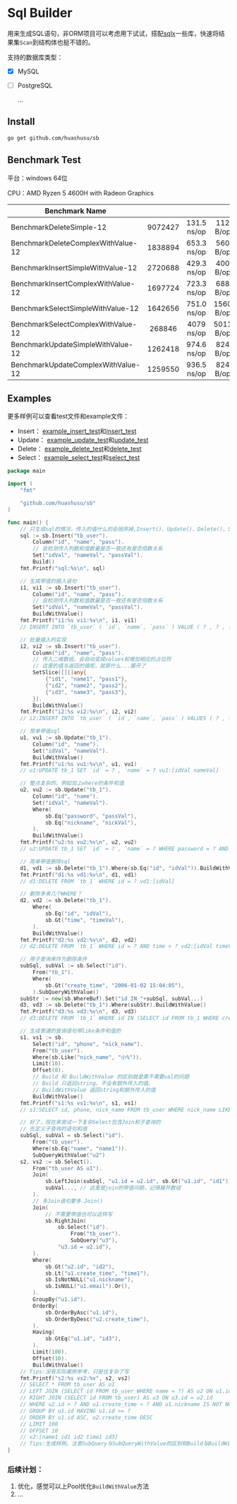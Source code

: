 # Sql Builder 

用来生成SQL语句，非ORM项目可以考虑用下试试，搭配[sqlx](https://github.com/jmoiron/sqlx#sqlx)一些库，快速将结果集`Scan`到结构体也挺不错的。

支持的数据库类型：

- [x] MySQL

- [ ] PostgreSQL

  ...

## Install

```bash
go get github.com/huashusu/sb
```

## Benchmark Test

平台：windows 64位

CPU：AMD Ryzen 5 4600H with Radeon Graphics

| Benchmark Name |  |      | ||
| -------------- | :--: | :--: |:--:|:--:|
|BenchmarkDeleteSimple-12|9072427|131.5 ns/op|112 B/op|3 allocs/op|
|BenchmarkDeleteComplexWithValue-12|1838894|653.3 ns/op |560 B/op|13 allocs/op|
|BenchmarkInsertSimpleWithValue-12|2720688 |429.3 ns/op|400 B/op|7 allocs/op|
|BenchmarkInsertComplexWithValue-12|1697724|723.3 ns/op| 688 B/op|9 allocs/op|
|BenchmarkSelectSimpleWithValue-12|1642656|751.0 ns/op|1560 B/op |9 allocs/op|
|BenchmarkSelectComplexWithValue-12|268846|4079 ns/op|5011 B/op|51allocs/op|
|BenchmarkUpdateSimpleWithValue-12|1262418|974.6 ns/op|824 B/op  |16 allocs/op|
|BenchmarkUpdateComplexWithValue-12 | 1259550| 936.5 ns/op| 824 B/op | 16 allocs/op|

## Examples

更多样例可以查看test文件和example文件：

- Insert： [example_insert_test](https://github.com/huashusu/sb/blob/master/example_insert_test.go)和[insert_test](https://github.com/huashusu/sb/blob/master/insert_test.go)
- Update： [example_update_test](https://github.com/huashusu/sb/blob/master/example_update_test.go)和[update_test](https://github.com/huashusu/sb/blob/master/update_test.go)
- Delete： [example_delete_test](https://github.com/huashusu/sb/blob/master/example_delete_test.go)和[delete_test](https://github.com/huashusu/sb/blob/master/delete_test.go)
- Select： [example_select_test](https://github.com/huashusu/sb/blob/master/example_select_test.go)和[select_test](https://github.com/huashusu/sb/blob/master/select_test.go)

```go
package main

import (
	"fmt"

	"github.com/huashusu/sb"
)

func main() {
	// 只生成sql的情况，传入的值什么的会抛弃掉,Insert()、Update()、Delete()、Select()都是一样的操作
	sql := sb.Insert("tb_user").
		Column("id", "name", "pass").
		// 会检测传入列数和值数量是否一致还有是否倍数关系
		Set("idVal", "nameVal", "passVal").
		Build()
	fmt.Printf("sql:%s\n", sql)

	// 生成带值的插入语句
	i1, vi1 := sb.Insert("tb_user").
		Column("id", "name", "pass").
		// 会检测传入列数和值数量是否一致还有是否倍数关系
		Set("idVal", "nameVal", "passVal").
		BuildWithValue()
	fmt.Printf("i1:%s vi1:%v\n", i1, vi1)
	// INSERT INTO `tb_user` ( `id`, `name`, `pass` ) VALUE ( ? , ? , ? ) vi1:[idVal nameVal passVal]

	// 批量插入的实现
	i2, vi2 := sb.Insert("tb_user").
		Column("id", "name", "pass").
		// 传入二维数组，会自动变成values和增加相应的占位符
		// 这里的值与返回的值呢，就那什么...展开了
		SetSlice([][]any{
			{"id1", "name1", "pass1"},
			{"id2", "name2", "pass2"},
			{"id3", "name3", "pass3"},
		}).
		BuildWithValue()
	fmt.Printf("i2:%s vi2:%v\n", i2, vi2)
	// i2:INSERT INTO `tb_user` ( `id`, `name`, `pass` ) VALUES ( ? , ? , ? ),( ? , ? , ? ),( ? , ? , ? ) vi2:[id1 name1 pass1 id2 name2 pass2 id3 name3 pass3]

	// 简单带值sql
	u1, vu1 := sb.Update("tb_1").
		Column("id", "name").
		Set("idVal", "nameVal").
		BuildWithValue()
	fmt.Printf("u1:%s vu1:%v\n", u1, vu1)
	// u1:UPDATE tb_1 SET `id` = ? , `name` = ? vu1:[idVal nameVal]

	// 整点复杂的，例如加上where的条件和值
	u2, vu2 := sb.Update("tb_1").
		Column("id", "name").
		Set("idVal", "nameVal").
		Where(
			sb.Eq("password", "passVal"),
			sb.Eq("nickname", "nickVal"),
		).
		BuildWithValue()
	fmt.Printf("u2:%s vu2:%v\n", u2, vu2)
	// u2:UPDATE tb_1 SET `id` = ? , `name` = ? WHERE password = ? AND nickname = ? vu2:[idVal nameVal passVal nickVal]

	// 简单带值删除sql
	d1, vd1 := sb.Delete("tb_1").Where(sb.Eq("id", "idVal")).BuildWithValue()
	fmt.Printf("d1:%s vd1:%v\n", d1, vd1)
	// d1:DELETE FROM `tb_1` WHERE id = ? vd1:[idVal]

	// 删除多来几个WHERE？
	d2, vd2 := sb.Delete("tb_1").
		Where(
			sb.Eq("id", "idVal"),
			sb.Gt("time", "timeVal"),
		).
		BuildWithValue()
	fmt.Printf("d2:%s vd2:%v\n", d2, vd2)
	// d2:DELETE FROM `tb_1` WHERE id = ? AND time > ? vd2:[idVal timeVal]

	// 用子查询来作为删除条件
	subSql, subVal := sb.Select("id").
		From("tb_1").
		Where(
			sb.Gt("create_time", "2006-01-02 15:04:05"),
		).SubQueryWithValue()
	subStr := new(sb.WhereBuf).Set("id IN "+subSql, subVal...)
	d3, vd3 := sb.Delete("tb_1").Where(subStr).BuildWithValue()
	fmt.Printf("d3:%s vd3:%v\n", d3, vd3)
	// d3:DELETE FROM `tb_1` WHERE id IN (SELECT id FROM tb_1 WHERE create_time > ?) vd3:[2006-01-02 15:04:05]

	// 生成普通的查询语句带like条件和值的
	s1, vs1 := sb.
		Select("id", "phone", "nick_name").
		From("tb_user").
		Where(sb.Like("nick_name", "小%")).
		Limit(10).
		Offset(0).
		// Build 和 BuildWithValue 的区别就是需不需要val的问题
		// Build 只返回string，不会有额外传入的值。
		// BuildWithValue 返回string和额外传入的值
		BuildWithValue()
	fmt.Printf("s1:%s vs1:%v\n", s1, vs1)
	// s1:SELECT id, phone, nick_name FROM tb_user WHERE nick_name LIKE ? LIMIT 10 OFFSET 0 v1:[小%]

	// 好了，现在来尝试一下复杂Select包含Join和子查询的
	// 先定义子查询的语句和值
	subSql, subVal = sb.Select("id").
		From("tb_user").
		Where(sb.Eq("name", "name1")).
		SubQueryWithValue("u2")
	s2, vs2 := sb.Select().
		From("tb_user AS u1").
		Join(
			sb.LeftJoin(subSql, "u1.id = u2.id", sb.Gt("u1.id", "id1")), // 这里是join的语句
			subVal..., // 这里是join的带值问题，记得展开数组
		).
		// 多Join语句要多.Join()
		Join(
			// 不需要带值也可以这样写
			sb.RightJoin(
				sb.Select("id").
					From("tb_user").
					SubQuery("u3"),
				"u3.id = u2.id"),
		).
		Where(
			sb.Gt("u2.id", "id2"),
			sb.Lt("u1.create_time", "time1"),
			sb.IsNotNULL("u1.nickname"),
			sb.IsNULL("u1.email").Or(),
		).
		GroupBy("u1.id").
		OrderBy(
			sb.OrderByAsc("u1.id"),
			sb.OrderByDesc("u2.create_time"),
		).
		Having(
			sb.GtEq("u1.id", "id3"),
		).
		Limit(100).
		Offset(10).
		BuildWithValue()
	// Tips:没有实际案例参考，只是往复杂了写
	fmt.Printf("s2:%s vs2:%v", s2, vs2)
	// SELECT * FROM tb_user AS u1
	// LEFT JOIN (SELECT id FROM tb_user WHERE name = ?) AS u2 ON u1.id = u2.id AND u1.id > ?
	// RIGHT JOIN (SELECT id FROM tb_user) AS u3 ON u3.id = u2.id
	// WHERE u2.id > ? AND u1.create_time < ? AND u1.nickname IS NOT NULL OR u1.email IS NULL
	// GROUP BY u1.id HAVING u1.id >= ?
	// ORDER BY u1.id ASC, u2.create_time DESC
	// LIMIT 100
	// OFFSET 10
	// v2:[name1 id1 id2 time1 id3]
	// Tips:生成样例，注意SubQuery与SubQueryWithValue的区别和Build与BuildWithValue的区别一样
}

```



### 后续计划：

1. 优化，感觉可以上Pool优化`BuildWithValue`方法
2. ...